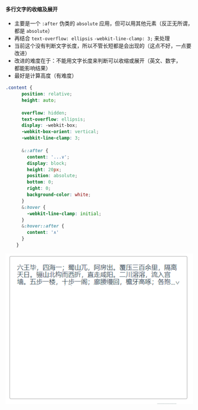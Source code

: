 #### 多行文字的收缩及展开

* 主要是一个 `:after` 伪类的 `absolute` 应用，但可以用其他元素（反正无所谓，都是 `absolute`）
* 再结合 `text-overflow: ellipsis` `-webkit-line-clamp: 3;` 来处理
* 当前这个没有判断文字长度，所以不管长短都是会出现的（这点不好，一点要改进）
* 改进的难度在于：不能用文字长度来判断可以收缩或展开（英文、数字，<br> 都能影响结果）
* 最好是计算高度（有难度）

```scss
.content {
      position: relative;
      height: auto;

      overflow: hidden;
      text-overflow: ellipsis;
      display: -webkit-box;
      -webkit-box-orient: vertical;
      -webkit-line-clamp: 3;

      &::after {
        content: '...∨';
        display: block;
        height: 20px;
        position: absolute;
        bottom: 0;
        right: 0;
        background-color: white;
      }
      &:hover {
        -webkit-line-clamp: initial;
      }
      &:hover::after {
        content: '∧'
      }
    }
```

![img](../assets/more-txt-expand-collapse.gif)
